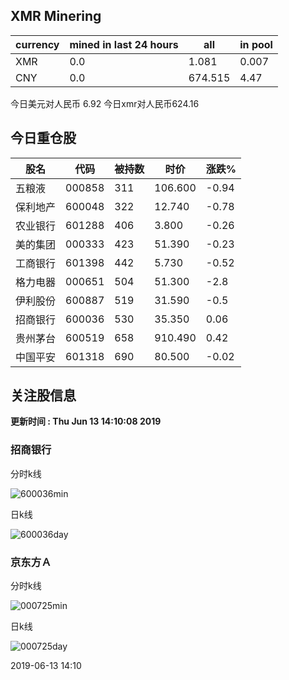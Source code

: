 ## XMR Minering

|currency|mined in last 24 hours|all|in pool|
|---|---|---|---|
|XMR|0.0|1.081|0.007|
|CNY|0.0|674.515|4.47|

今日美元对人民币 6.92	今日xmr对人民币624.16


## 今日重仓股 

|股名|代码|被持数|时价|涨跌%|
|---|---|---|---|---|
|五粮液|000858|311|106.600|-0.94|
|保利地产|600048|322|12.740|-0.78|
|农业银行|601288|406|3.800|-0.26|
|美的集团|000333|423|51.390|-0.23|
|工商银行|601398|442|5.730|-0.52|
|格力电器|000651|504|51.300|-2.8|
|伊利股份|600887|519|31.590|-0.5|
|招商银行|600036|530|35.350|0.06|
|贵州茅台|600519|658|910.490|0.42|
|中国平安|601318|690|80.500|-0.02|

## 关注股信息
**更新时间 : Thu Jun 13 14:10:08 2019**
### 招商银行 
分时k线

![600036min](http://image.sinajs.cn/newchart/min/n/sh600036.gif)

日k线

![600036day](http://image.sinajs.cn/newchart/daily/n/sh600036.gif)

### 京东方Ａ 
分时k线

![000725min](http://image.sinajs.cn/newchart/min/n/sz000725.gif)

日k线

![000725day](http://image.sinajs.cn/newchart/daily/n/sz000725.gif)

2019-06-13 14:10